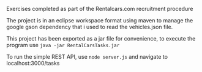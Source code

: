 Exercises completed as part of the Rentalcars.com recruitment procedure

The project is in an eclipse workspace format using maven to manage the google gson dependency that i used to read the vehicles.json file.

This project has been exported as a jar file for convenience, to execute the program use `java -jar RentalCarsTasks.jar`

To run the simple REST API, use `node server.js` and navigate to localhost:3000/tasks
